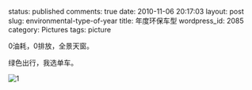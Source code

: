 status: published
comments: true
date: 2010-11-06 20:17:03
layout: post
slug: environmental-type-of-year
title: 年度环保车型
wordpress_id: 2085
category: Pictures
tags: picture

0油耗，0排放，全景天窗。

绿色出行，我选单车。

![1](https://lh3.googleusercontent.com/-WP-zLUwjhts/Tg6Z0tEqpGI/AAAAAAAAGjo/rWdH7xgP2O4/s800/IMG_20101106_171444.jpg)
